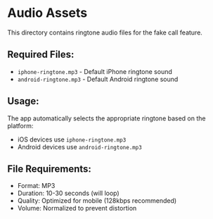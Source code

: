# Audio Assets

This directory contains ringtone audio files for the fake call feature.

## Required Files:
- `iphone-ringtone.mp3` - Default iPhone ringtone sound
- `android-ringtone.mp3` - Default Android ringtone sound

## Usage:
The app automatically selects the appropriate ringtone based on the platform:
- iOS devices use `iphone-ringtone.mp3`
- Android devices use `android-ringtone.mp3`

## File Requirements:
- Format: MP3
- Duration: 10-30 seconds (will loop)
- Quality: Optimized for mobile (128kbps recommended)
- Volume: Normalized to prevent distortion

